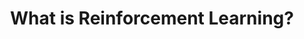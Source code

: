 ---
layout: writing
title: What is Reinforcement Learning?
custom: writing
description: "Sample post with a background image CSS override."
tags: [sample post]
image:
---